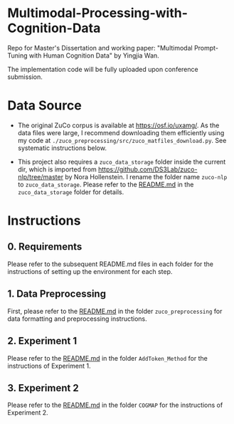 # Multimodal-Processing-with-Cognition-Data
Repo for Master's Dissertation and working paper: "Multimodal Prompt-Tuning with Human Cognition Data" by Yingjia Wan.

The implementation code will be fully uploaded upon conference submission.

# Data Source
- The original ZuCo corpus is available at https://osf.io/uxamg/. As the data files were large, I recommend downloading them efficiently using my code at `./zuco_preprocessing/src/zuco_matfiles_download.py`. See systematic instructions below.

- This project also requires a `zuco_data_storage` folder inside the current dir, which is imported from https://github.com/DS3Lab/zuco-nlp/tree/master by Nora Hollenstein. I rename the folder name `zuco-nlp` to `zuco_data_storage`. Please refer to the [README.md](./zuco_data_storage/README.md) in the `zuco_data_storage` folder for details.


# Instructions

## 0. Requirements
Please refer to the subsequent README.md files in each folder for the instructions of setting up the environment for each step.

## 1. Data Preprocessing
First, please refer to the [README.md](./zuco_preprocessing/README.md) in the folder `zuco_preprocessing` for data formatting and preprocessing instructions.
## 2. Experiment 1
Please refer to the [README.md]() in the folder `AddToken_Method` for the instructions of Experiment 1.
## 3. Experiment 2
Please refer to the [README.md](./CogMAP/README.md) in the folder `COGMAP` for the instructions of Experiment 2.


